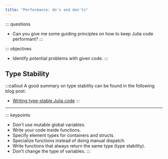 ```yaml
---
title: "Performance: do's and don'ts"
---
```


::: questions
- Can you give me some guiding principles on how to keep Julia code performant?
:::

::: objectives
- Identify potential problems with given code.
:::

## Type Stability

:::callout
A good summary on type stability can be found in the following blog post:
- [Writing type-stable Julia code](https://www.juliabloggers.com/writing-type-stable-julia-code/)
:::

---

::: keypoints
- Don't use mutable global variables.
- Write your code inside functions.
- Specify element types for containers and structs.
- Specialize functions instead of doing manual dispatch.
- Write functions that always return the same type (type stability).
- Don't change the type of variables.
:::
